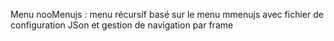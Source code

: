 Menu nooMenujs : menu récursif basé sur le menu mmenujs avec fichier de configuration JSon et gestion de navigation par frame
